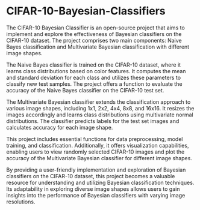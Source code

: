# CIFAR-10-Bayesian-Classifiers
The CIFAR-10 Bayesian Classifier is an open-source project that aims to implement and explore the effectiveness of Bayesian classifiers on the CIFAR-10 dataset. The project comprises two main components: Naive Bayes classification and Multivariate Bayesian classification with different image shapes.

The Naive Bayes classifier is trained on the CIFAR-10 dataset, where it learns class distributions based on color features. It computes the mean and standard deviation for each class and utilizes these parameters to classify new test samples. The project offers a function to evaluate the accuracy of the Naive Bayes classifier on the CIFAR-10 test set.

The Multivariate Bayesian classifier extends the classification approach to various image shapes, including 1x1, 2x2, 4x4, 8x8, and 16x16. It resizes the images accordingly and learns class distributions using multivariate normal distributions. The classifier predicts labels for the test set images and calculates accuracy for each image shape.

This project includes essential functions for data preprocessing, model training, and classification. Additionally, it offers visualization capabilities, enabling users to view randomly selected CIFAR-10 images and plot the accuracy of the Multivariate Bayesian classifier for different image shapes.

By providing a user-friendly implementation and exploration of Bayesian classifiers on the CIFAR-10 dataset, this project becomes a valuable resource for understanding and utilizing Bayesian classification techniques. Its adaptability in exploring diverse image shapes allows users to gain insights into the performance of Bayesian classifiers with varying image resolutions.
